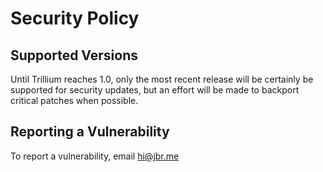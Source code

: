 # Security Policy

## Supported Versions

Until Trillium reaches 1.0, only the most recent release will be certainly be supported for security updates, but an effort will be made to backport critical patches when possible.

## Reporting a Vulnerability
To report a vulnerability, email [hi@jbr.me](mailto:hi@jbr.me)
